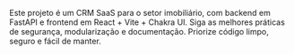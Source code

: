 <!-- Use this file to provide workspace-specific custom instructions to Copilot. For more details, visit https://code.visualstudio.com/docs/copilot/copilot-customization#_use-a-githubcopilotinstructionsmd-file -->

Este projeto é um CRM SaaS para o setor imobiliário, com backend em FastAPI e frontend em React + Vite + Chakra UI. Siga as melhores práticas de segurança, modularização e documentação. Priorize código limpo, seguro e fácil de manter.
